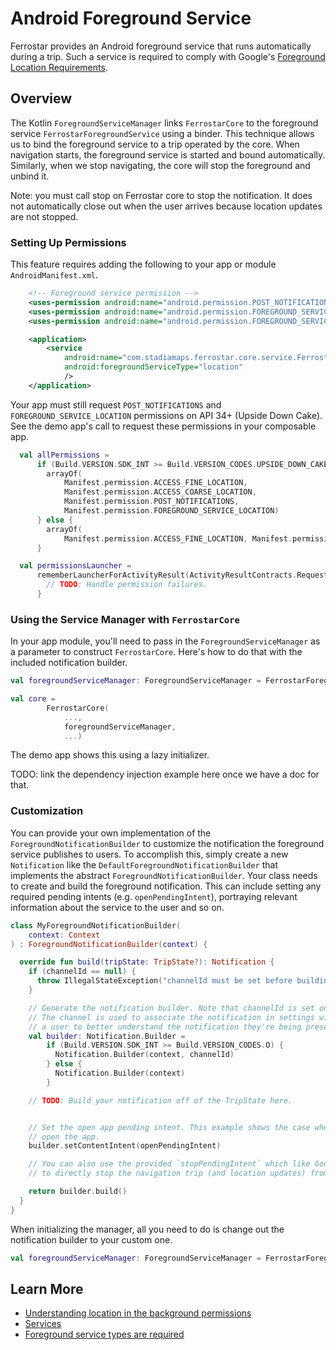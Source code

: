 # Android Foreground Service

Ferrostar provides an Android foreground service that runs automatically during a trip.
Such a service is required to comply with Google's [Foreground Location Requirements](https://support.google.com/googleplay/android-developer/answer/9799150#Accessing%20location%20in%20the%20foreground).

## Overview

The Kotlin `ForegroundServiceManager` links `FerrostarCore` to the foreground service `FerrostarForegroundService` using a binder.
This technique allows us to bind the foreground service to a trip operated by the core.
When navigation starts, the foreground service is started and bound automatically.
Similarly, when we stop navigating, the core will stop the foreground and unbind it.

Note: you must call stop on Ferrostar core to stop the notification.
It does not automatically close out when the user arrives because location updates are not stopped.

### Setting Up Permissions

This feature requires adding the following to your app or module `AndroidManifest.xml`.

```xml
    <!-- Foreground service permission -->
    <uses-permission android:name="android.permission.POST_NOTIFICATIONS" />
    <uses-permission android:name="android.permission.FOREGROUND_SERVICE" />
    <uses-permission android:name="android.permission.FOREGROUND_SERVICE_LOCATION" />

    <application>
        <service
            android:name="com.stadiamaps.ferrostar.core.service.FerrostarForegroundService"
            android:foregroundServiceType="location"
            />
    </application>
```

Your app must still request `POST_NOTIFICATIONS` and `FOREGROUND_SERVICE_LOCATION` permissions on API 34+ (Upside Down Cake).
See the demo app's call to request these permissions in your composable app.

```kotlin
  val allPermissions =
      if (Build.VERSION.SDK_INT >= Build.VERSION_CODES.UPSIDE_DOWN_CAKE) {
        arrayOf(
            Manifest.permission.ACCESS_FINE_LOCATION,
            Manifest.permission.ACCESS_COARSE_LOCATION,
            Manifest.permission.POST_NOTIFICATIONS,
            Manifest.permission.FOREGROUND_SERVICE_LOCATION)
      } else {
        arrayOf(
            Manifest.permission.ACCESS_FINE_LOCATION, Manifest.permission.ACCESS_COARSE_LOCATION)
      }

  val permissionsLauncher =
      rememberLauncherForActivityResult(ActivityResultContracts.RequestMultiplePermissions()) {
        // TODO: Handle permission failures.
      }
```

### Using the Service Manager with `FerrostarCore`

In your app module, you'll need to pass in the `ForegroundServiceManager` as a parameter to construct `FerrostarCore`.
Here's how to do that with the included notification builder.

```kotlin
val foregroundServiceManager: ForegroundServiceManager = FerrostarForegroundServiceManager(appContext, DefaultForegroundNotificationBuilder(appContext))

val core =
        FerrostarCore(
            ...,
            foregroundServiceManager,
            ...)
```

The demo app shows this using a lazy initializer.

TODO: link the dependency injection example here once we have a doc for that.

### Customization

You can provide your own implementation of the `ForegroundNotificationBuilder` to customize the notification the foreground service publishes to users. 
To accomplish this, simply create a new `Notification` like the `DefaultForegroundNotificationBuilder` that implements the abstract `ForegroundNotificationBuilder`. 
Your class needs to create and build the foreground notification. This can include setting any required pending intents (e.g. `openPendingIntent`), 
portraying relevant information about the service to the user and so on.

```kotlin
class MyForegroundNotificationBuilder(
    context: Context
) : ForegroundNotificationBuilder(context) {

  override fun build(tripState: TripState?): Notification {
    if (channelId == null) {
      throw IllegalStateException("channelId must be set before building the notification.")
    }

    // Generate the notification builder. Note that channelId is set on newer versions of Android.
    // The channel is used to associate the notification in settings with the channel's title. This allows
    // a user to better understand the notification they're being presented in the android settings app.
    val builder: Notification.Builder =
        if (Build.VERSION.SDK_INT >= Build.VERSION_CODES.O) {
          Notification.Builder(context, channelId)
        } else {
          Notification.Builder(context)
        }

    // TODO: Build your notification off of the TripState here.


    // Set the open app pending intent. This example shows the case where the user tapping the notification will
    // open the app.
    builder.setContentIntent(openPendingIntent)

    // You can also use the provided `stopPendingIntent` which like Google Maps, Mapbox and others allows the user
    // to directly stop the navigation trip (and location updates) from the notification.

    return builder.build()
  }
}
```

When initializing the manager, all you need to do is change out the notification builder to your custom one.

```kotlin
val foregroundServiceManager: ForegroundServiceManager = FerrostarForegroundServiceManager(appContext, MyForegroundNotificationBuilder(appContext))
```

## Learn More

- [Understanding location in the background permissions](https://support.google.com/googleplay/android-developer/answer/9799150#Accessing%20location%20in%20the%20foreground)
- [Services](https://developer.android.com/develop/background-work/services)
- [Foreground service types are required](https://developer.android.com/about/versions/14/changes/fgs-types-required#use-cases)
